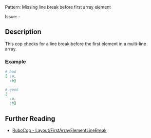 Pattern: Missing line break before first array element

Issue: -

## Description

This cop checks for a line break before the first element in a multi-line array.

### Example

```ruby
# bad
[ :a,
  :b]

# good
[
  :a,
  :b]
```

## Further Reading

* [RuboCop - Layout/FirstArrayElementLineBreak](https://rubocop.readthedocs.io/en/latest/cops_layout/#layoutfirstarrayelementlinebreak)
